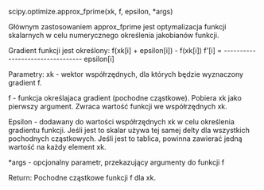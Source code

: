 scipy.optimize.approx_fprime(xk, f, epsilon, *args)

Głównym zastosowaniem approx_fprime jest optymalizacja funkcji skalarnych
w celu numerycznego określenia jakobianów funkcji.

Gradient funkcji jest określony:
      f(xk[i] + epsilon[i]) - f(xk[i])
f'[i] = ---------------------------------
                    epsilon[i]

Parametry:
xk - wektor współrzędnych, dla których będzie wyznaczony gradient f.

f - funkcja określajaca gradient (pochodne cząstkowe). Pobiera xk jako pierwszy argument. Zwraca wartość funkcji we współrzędnych xk.

Epsilon - dodawany do wartości współrzędnych xk w celu określenia gradientu funkcji.
Jeśli jest to skalar używa tej samej delty dla wszystkich pochodnych cząstkowych. Jeśli jest to tablica, powinna zawierać jedną wartość na każdy element xk.

*args - opcjonalny parametr, przekazujący argumenty do funkcji f

Return:
Pochodne cząstkowe funkcji f dla xk.


